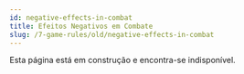 ```yaml
---
id: negative-effects-in-combat
title: Efeitos Negativos em Combate
slug: /7-game-rules/old/negative-effects-in-combat
---
```


Esta página está em construção e encontra-se indisponível.
